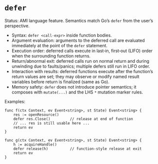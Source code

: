 # `defer`

Status: AMI language feature. Semantics match Go’s `defer` from the user’s perspective.

- Syntax: `defer <call-expr>` inside function bodies.
- Argument evaluation: arguments to the deferred call are evaluated immediately at the point of the `defer` statement.
- Execution order: deferred calls execute in last‑in, first‑out (LIFO) order when the surrounding function returns.
- Return/abnormal exit: deferred calls run on normal return and during unwinding due to faults/panics; multiple defers still run in LIFO order.
- Interaction with results: deferred functions execute after the function’s return values are set; they may observe or modify named result variables before return is finalized (same as Go).
- Memory safety: `defer` does not introduce pointer semantics; it composes with `mutate(...)` and the LHS `*` mutation marker rules.

Examples:

```
func f(ctx Context, ev Event<string>, st State) Event<string> {
    res := openResource()
    defer res.Close()         // release at end of function
    // ... res is still usable here ...
    return ev
}

func g(ctx Context, ev Event<string>, st State) Event<string> {
    h := acquireHandle()
    defer release(h)          // function-style release at exit
    return ev
}
```
